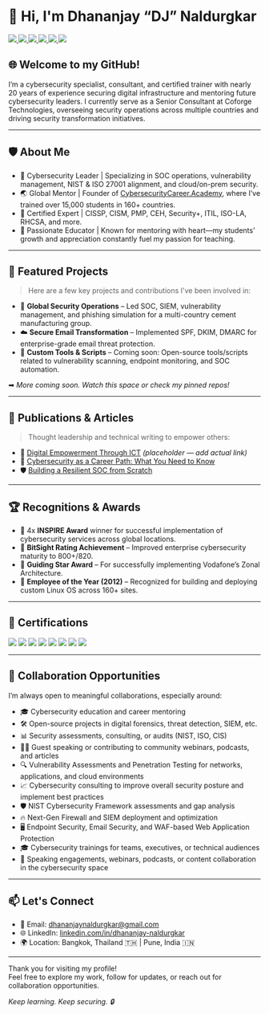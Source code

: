 # 👋 Hi, I'm Dhananjay “DJ” Naldurgkar
<div>
  <a href="https://www.youtube.com/@cybersecuritycareer" target="_blank">
    <img src="https://img.shields.io/badge/YouTube-FF0000?style=for-the-badge&logo=YouTube&logoColor=white" />
  </a>
  <a href="https://www.linkedin.com/in/dhananjay-naldurgkar/" target="_blank">
    <img src="https://img.shields.io/badge/LinkedIn-0A66C2?style=for-the-badge&logo=LinkedIn&logoColor=white" />
  </a>
  <a href="https://www.cybersecuritycareer.academy" target="_blank">
  <img src="https://img.shields.io/badge/My Academy-007BFF?style=for-the-badge&logo=Google%20Chrome&logoColor=white" />
  </a>
  <a href="https://dhananjayn.com" target="_blank">
  <img src="https://img.shields.io/badge/My%20Blog-007BFF?style=for-the-badge&logo=Google%20Chrome&logoColor=white" />
  </a>
  <a href="https://www.instagram.com/dhananjaynaldurgkar/" target="_blank">
  <img src="https://img.shields.io/badge/Instagram-E4405F?style=for-the-badge&logo=Instagram&logoColor=white" />
  </a>
  <a href="https://www.facebook.com/dhananjay.naldurgkar)" target="_blank">
  <img src="https://img.shields.io/badge/Facebook-1877F2?style=for-the-badge&logo=Facebook&logoColor=white" />
  </a>
</div>

## 🌐 Welcome to my GitHub!

I’m a cybersecurity specialist, consultant, and certified trainer with nearly 20 years of experience securing digital infrastructure and mentoring 
future cybersecurity leaders. I currently serve as a Senior Consultant at Coforge Technologies, overseeing security operations across multiple 
countries and driving security transformation initiatives.

---

## 🛡️ About Me

- 🔐 Cybersecurity Leader | Specializing in SOC operations, vulnerability management, NIST & ISO 27001 alignment, and cloud/on-prem security.
- 🌏 Global Mentor | Founder of [CybersecurityCareer.Academy](https://cybersecuritycareer.academy/), where I’ve trained over 15,000 students in 160+ countries.
- 🧠 Certified Expert | CISSP, CISM, PMP, CEH, Security+, ITIL, ISO-LA, RHCSA, and more.
- 💬 Passionate Educator | Known for mentoring with heart—my students' growth and appreciation constantly fuel my passion for teaching.

---

## 🔗 Featured Projects

> Here are a few key projects and contributions I've been involved in:

- 🔐 **Global Security Operations** – Led SOC, SIEM, vulnerability management, and phishing simulation for a multi-country cement manufacturing group.
- ☁️ **Secure Email Transformation** – Implemented SPF, DKIM, DMARC for enterprise-grade email threat protection.
- 🧰 **Custom Tools & Scripts** – Coming soon: Open-source tools/scripts related to vulnerability scanning, endpoint monitoring, and SOC automation.

➡ *More coming soon. Watch this space or check my pinned repos!*

---

## 📄 Publications & Articles

> Thought leadership and technical writing to empower others:

- 📘 [Digital Empowerment Through ICT](#) *(placeholder — add actual link)*
- 🧠 [Cybersecurity as a Career Path: What You Need to Know](#)
- 🛡️ [Building a Resilient SOC from Scratch](#)

---

## 🏆 Recognitions & Awards

- 🏅 4x **INSPIRE Award** winner for successful implementation of cybersecurity services across global locations.
- 🥇 **BitSight Rating Achievement** – Improved enterprise cybersecurity maturity to 800+/820.
- 🌟 **Guiding Star Award** – For successfully implementing Vodafone’s Zonal Architecture.
- 🧾 **Employee of the Year (2012)** – Recognized for building and deploying custom Linux OS across 160+ sites.

---

## 📜 Certifications

<div>
  <img src="https://img.shields.io/badge/-CISSP-003366?&style=for-the-badge&logo=ISC2&logoColor=white" />
  <img src="https://img.shields.io/badge/-CISM-002b36?&style=for-the-badge&logo=ISACA&logoColor=white" />
  <img src="https://img.shields.io/badge/-CEH%20v10-AA0000?&style=for-the-badge&logo=CEH&logoColor=white" />
  <img src="https://img.shields.io/badge/-CompTIA-FF0000?&style=for-the-badge&logo=CompTIA&logoColor=white" />
  <img src="https://img.shields.io/badge/-ITIL%204-5A2C84?&style=for-the-badge&logo=Axelos&logoColor=white" />
  <img src="https://img.shields.io/badge/-RHCSA-AA0000?&style=for-the-badge&logo=RedHat&logoColor=white" />
  <img src="https://img.shields.io/badge/-MCP-00ADEF?&style=for-the-badge&logo=Microsoft&logoColor=white" />
  <img src="https://img.shields.io/badge/-ISO%2027001%20LA-000000?&style=for-the-badge&logo=ISO&logoColor=white" />
</div>



---

## 🤝 Collaboration Opportunities

I’m always open to meaningful collaborations, especially around:

- 🎓 Cybersecurity education and career mentoring
- 🛠️ Open-source projects in digital forensics, threat detection, SIEM, etc.
- 📊 Security assessments, consulting, or audits (NIST, ISO, CIS)
- 🧑‍🏫 Guest speaking or contributing to community webinars, podcasts, and articles
- 🔍 Vulnerability Assessments and Penetration Testing for networks, applications, and cloud environments
- 📈 Cybersecurity consulting to improve overall security posture and implement best practices
- 🛡️ NIST Cybersecurity Framework assessments and gap analysis
- 🔥 Next-Gen Firewall and SIEM deployment and optimization
- 🖥️ Endpoint Security, Email Security, and WAF-based Web Application Protection
- 🎓 Cybersecurity trainings for teams, executives, or technical audiences
- 📢 Speaking engagements, webinars, podcasts, or content collaboration in the cybersecurity space

---

## 📫 Let's Connect

- 📧 Email: [dhananjaynaldurgkar@gmail.com](mailto:dhananjaynaldurgkar@gmail.com)  
- 🌐 LinkedIn: [linkedin.com/in/dhananjay-naldurgkar](https://www.linkedin.com/in/dhananjay-naldurgkar/)  
- 🌍 Location: Bangkok, Thailand 🇹🇭 | Pune, India 🇮🇳  

---

Thank you for visiting my profile!  
Feel free to explore my work, follow for updates, or reach out for collaboration opportunities.

*Keep learning. Keep securing. 🔒*
```
